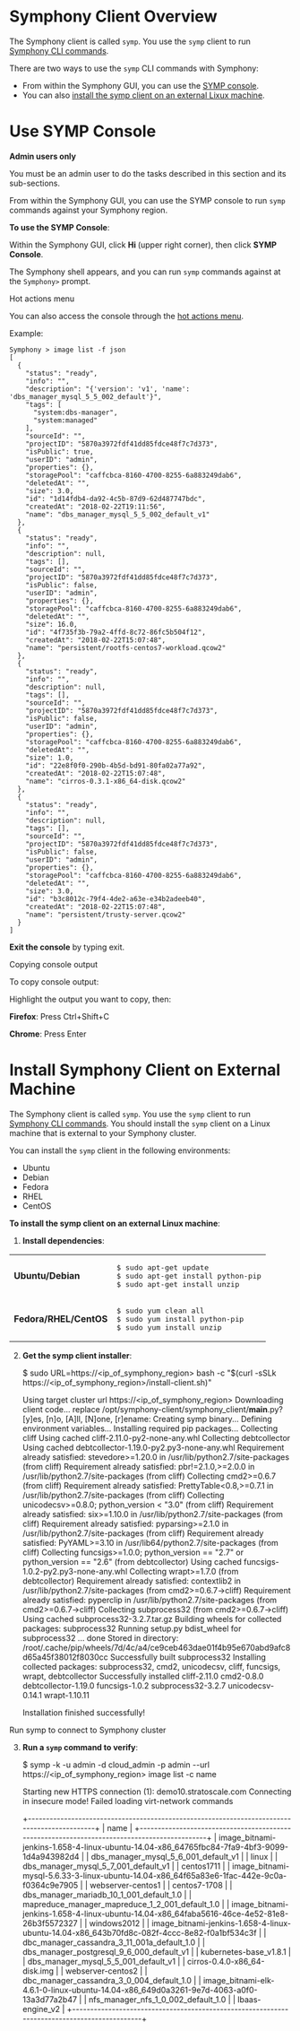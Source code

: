 
# Symphony Client Overview

The Symphony client is called  `symp`. You use the  `symp`  client to run  [Symphony CLI commands](https://www.stratoscale.com/knowledge/symphony-cli-reference).

There are two ways to use the  `symp`  CLI commands with Symphony:

-   From within the Symphony GUI, you can use the  [SYMP console](https://www.stratoscale.com/knowledge/use-symp-console).
-   You can also  [install the symp client on an external Lixux machine](https://www.stratoscale.com/knowledge/install-symphony-client-on-external-machine).
# Use SYMP Console

**Admin users only**

You must be an admin user to do the tasks described in this section and its sub-sections.  

From within the Symphony GUI, you can use the SYMP console to run  `symp`  commands against your Symphony region.

**To use the SYMP Console**:

Within the Symphony GUI, click  **Hi <user>**  (upper right corner), then click  **SYMP Console**.

The Symphony shell appears, and you can run  `symp`  commands against at the  `Symphony>`  prompt.

Hot actions menu

You can also access the console through the  [hot actions menu](https://www.stratoscale.com/knowledge/hot-actions-menu).

Example:

    Symphony > image list -f json
    [
      {
        "status": "ready", 
        "info": "", 
        "description": "{'version': 'v1', 'name': 'dbs_manager_mysql_5_5_002_default'}", 
        "tags": [
          "system:dbs-manager", 
          "system:managed"
        ], 
        "sourceId": "", 
        "projectID": "5870a3972fdf41dd85fdce48f7c7d373", 
        "isPublic": true, 
        "userID": "admin", 
        "properties": {}, 
        "storagePool": "caffcbca-8160-4700-8255-6a883249dab6", 
        "deletedAt": "", 
        "size": 3.0, 
        "id": "1d14fdb4-da92-4c5b-87d9-62d487747bdc", 
        "createdAt": "2018-02-22T19:11:56", 
        "name": "dbs_manager_mysql_5_5_002_default_v1"
      }, 
      {
        "status": "ready", 
        "info": "", 
        "description": null, 
        "tags": [], 
        "sourceId": "", 
        "projectID": "5870a3972fdf41dd85fdce48f7c7d373", 
        "isPublic": false, 
        "userID": "admin", 
        "properties": {}, 
        "storagePool": "caffcbca-8160-4700-8255-6a883249dab6", 
        "deletedAt": "", 
        "size": 16.0, 
        "id": "4f735f3b-79a2-4ffd-8c72-86fc5b504f12", 
        "createdAt": "2018-02-22T15:07:48", 
        "name": "persistent/rootfs-centos7-workload.qcow2"
      }, 
      {
        "status": "ready", 
        "info": "", 
        "description": null, 
        "tags": [], 
        "sourceId": "", 
        "projectID": "5870a3972fdf41dd85fdce48f7c7d373", 
        "isPublic": false, 
        "userID": "admin", 
        "properties": {}, 
        "storagePool": "caffcbca-8160-4700-8255-6a883249dab6", 
        "deletedAt": "", 
        "size": 1.0, 
        "id": "22e8f0f0-290b-4b5d-bd91-80fa02a77a92", 
        "createdAt": "2018-02-22T15:07:48", 
        "name": "cirros-0.3.1-x86_64-disk.qcow2"
      }, 
      {
        "status": "ready", 
        "info": "", 
        "description": null, 
        "tags": [], 
        "sourceId": "", 
        "projectID": "5870a3972fdf41dd85fdce48f7c7d373", 
        "isPublic": false, 
        "userID": "admin", 
        "properties": {}, 
        "storagePool": "caffcbca-8160-4700-8255-6a883249dab6", 
        "deletedAt": "", 
        "size": 3.0, 
        "id": "b3c8012c-79f4-4de2-a63e-e34b2adeeb40", 
        "createdAt": "2018-02-22T15:07:48", 
        "name": "persistent/trusty-server.qcow2"
      }
    ]

**Exit the console**  by typing exit.

Copying console output

To copy console output:

Highlight the output you want to copy, then:

**Firefox**: Press Ctrl+Shift+C

**Chrome**: Press Enter

# Install Symphony Client on External Machine

The Symphony client is called  `symp`. You use the  `symp`  client to run  [Symphony CLI commands](https://www.stratoscale.com/knowledge/symphony-cli-reference). You should install the  `symp`  client on a Linux machine that is external to your Symphony cluster.

You can install the  `symp`  client in the following environments:

-   Ubuntu
-   Debian
-   Fedora
-   RHEL
-   CentOS

**To install the symp client on an external Linux machine**:

1.  **Install dependencies**:
<table class="wrapped confluenceTable"><colgroup><col><col></colgroup><tbody><tr><td class="confluenceTd"><strong>Ubuntu/Debian</strong></td><td class="confluenceTd"><div class="content-wrapper"><div class="code panel pdl conf-macro output-block" data-hasbody="true" data-macro-name="code" style="border-width: 1px;"><div class="codeContent panelContent pdl"><pre class="syntaxhighlighter-pre" data-syntaxhighlighter-params="brush: java; gutter: false; theme: Confluence" data-theme="Confluence">$ sudo apt-get update
$ sudo apt-get install python-pip
$ sudo apt-get install unzip</pre></div></div></div></td></tr><tr><td colspan="1" class="confluenceTd"><strong>Fedora/RHEL/CentOS</strong></td><td colspan="1" class="confluenceTd"><div class="content-wrapper"><div class="code panel pdl conf-macro output-block" data-hasbody="true" data-macro-name="code" style="border-width: 1px;"><div class="codeContent panelContent pdl"><pre class="syntaxhighlighter-pre" data-syntaxhighlighter-params="brush: java; gutter: false; theme: Confluence" data-theme="Confluence">$ sudo yum clean all
$ sudo yum install python-pip
$ sudo yum install unzip</pre></div></div></div></td></tr></tbody></table>

2.  **Get the symp client installer**:

	$ sudo URL=https://<ip_of_symphony_region> bash -c "$(curl -sSLk https://<ip_of_symphony_region>/install-client.sh)"


	Using target cluster url https://<ip_of_symphony_region>
	Downloading client code...
	replace /opt/symphony-client/symphony_client/__main__.py? [y]es, [n]o, [A]ll, [N]one, [r]ename: Creating symp binary...
	Defining environment variables...
	Installing required pip packages...
	Collecting cliff
	  Using cached cliff-2.11.0-py2-none-any.whl
	Collecting debtcollector
	  Using cached debtcollector-1.19.0-py2.py3-none-any.whl
	Requirement already satisfied: stevedore>=1.20.0 in /usr/lib/python2.7/site-packages (from cliff)
	Requirement already satisfied: pbr!=2.1.0,>=2.0.0 in /usr/lib/python2.7/site-packages (from cliff)
	Collecting cmd2>=0.6.7 (from cliff)
	Requirement already satisfied: PrettyTable<0.8,>=0.7.1 in /usr/lib/python2.7/site-packages (from cliff)
	Collecting unicodecsv>=0.8.0; python_version < "3.0" (from cliff)
	Requirement already satisfied: six>=1.10.0 in /usr/lib/python2.7/site-packages (from cliff)
	Requirement already satisfied: pyparsing>=2.1.0 in /usr/lib/python2.7/site-packages (from cliff)
	Requirement already satisfied: PyYAML>=3.10 in /usr/lib64/python2.7/site-packages (from cliff)
	Collecting funcsigs>=1.0.0; python_version == "2.7" or python_version == "2.6" (from debtcollector)
	  Using cached funcsigs-1.0.2-py2.py3-none-any.whl
	Collecting wrapt>=1.7.0 (from debtcollector)
	Requirement already satisfied: contextlib2 in /usr/lib/python2.7/site-packages (from cmd2>=0.6.7->cliff)
	Requirement already satisfied: pyperclip in /usr/lib/python2.7/site-packages (from cmd2>=0.6.7->cliff)
	Collecting subprocess32 (from cmd2>=0.6.7->cliff)
	  Using cached subprocess32-3.2.7.tar.gz
	Building wheels for collected packages: subprocess32
	  Running setup.py bdist_wheel for subprocess32 ... done
	  Stored in directory: /root/.cache/pip/wheels/7d/4c/a4/ce9ceb463dae01f4b95e670abd9afc8d65a45f38012f8030cc
	Successfully built subprocess32
	Installing collected packages: subprocess32, cmd2, unicodecsv, cliff, funcsigs, wrapt, debtcollector
	Successfully installed cliff-2.11.0 cmd2-0.8.0 debtcollector-1.19.0 funcsigs-1.0.2 subprocess32-3.2.7 unicodecsv-0.14.1 wrapt-1.10.11

	Installation finished successfully!

Run symp to connect to Symphony cluster

3.  **Run a  `symp`  command to verify**:

    $ symp -k -u admin -d cloud_admin -p admin --url https://<ip_of_symphony_region> image list -c name
    
    Starting new HTTPS connection (1): demo10.stratoscale.com
    Connecting in insecure mode!
    Failed loading virt-network commands
    
    +---------------------------------------------------------------------------------------------+
    | name                                                                                        |
    +---------------------------------------------------------------------------------------------+
    | image_bitnami-jenkins-1.658-4-linux-ubuntu-14.04-x86_64765fbc84-7fa9-4bf3-9099-1d4a943982d4 |
    | dbs_manager_mysql_5_6_001_default_v1                                                        |
    | linux                                                                                       |
    | dbs_manager_mysql_5_7_001_default_v1                                                        |
    | centos1711                                                                                  |
    | image_bitnami-mysql-5.6.33-3-linux-ubuntu-14.04-x86_64f65a83e6-1fac-442e-9c0a-f0364c9e7905  |
    | webserver-centos1                                                                           |
    | centos7-1708                                                                                |
    | dbs_manager_mariadb_10_1_001_default_1.0                                                    |
    | mapreduce_manager_mapreduce_1_2_001_default_1.0                                             |
    | image_bitnami-jenkins-1.658-4-linux-ubuntu-14.04-x86_64faba5616-46ce-4e52-81e8-26b3f5572327 |
    | windows2012                                                                                 |
    | image_bitnami-jenkins-1.658-4-linux-ubuntu-14.04-x86_643b70fd8c-082f-4ccc-8e82-f0a1bf534c3f |
    | dbc_manager_cassandra_3_11_001a_default_1.0                                                 |
    | dbs_manager_postgresql_9_6_000_default_v1                                                   |
    | kubernetes-base_v1.8.1                                                                      |
    | dbs_manager_mysql_5_5_001_default_v1                                                        |
    | cirros-0.4.0-x86_64-disk.img                                                                |
    | webserver-centos2                                                                           |
    | dbc_manager_cassandra_3_0_004_default_1.0                                                   |
    | image_bitnami-elk-4.6.1-0-linux-ubuntu-14.04-x86_649d0a3261-9e7d-4063-a0f0-13a3d77a2b47     |
    | nfs_manager_nfs_1_0_002_default_1.0                                                         |
    | lbaas-engine_v2                                                                             |
    +---------------------------------------------------------------------------------------------+
